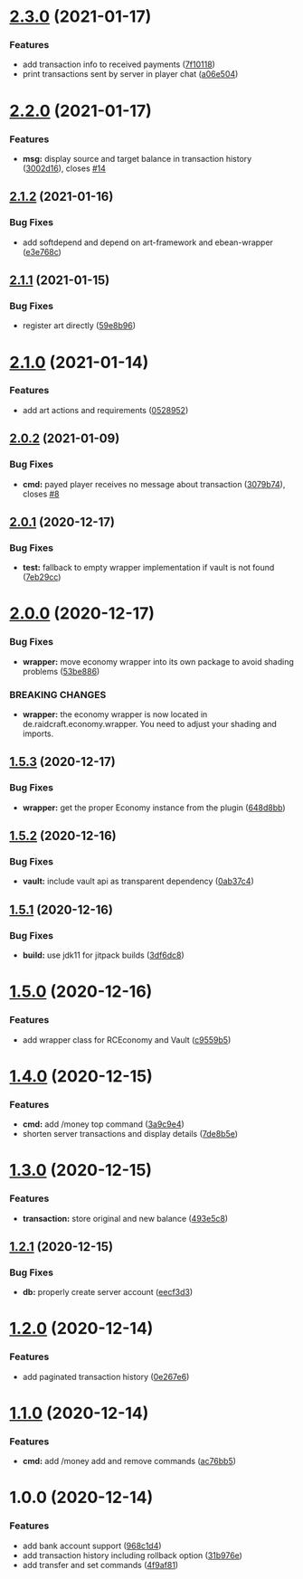 # [2.3.0](https://github.com/raidcraft/economy/compare/v2.2.0...v2.3.0) (2021-01-17)


### Features

* add transaction info to received payments ([7f10118](https://github.com/raidcraft/economy/commit/7f101181780d352a9fc9f6cfee31db9fcd0c11ca))
* print transactions sent by server in player chat ([a06e504](https://github.com/raidcraft/economy/commit/a06e504277281ae1c2c099011065060dd09ac908))

# [2.2.0](https://github.com/raidcraft/economy/compare/v2.1.2...v2.2.0) (2021-01-17)


### Features

* **msg:** display source and target balance in transaction history ([3002d16](https://github.com/raidcraft/economy/commit/3002d16dfb7ff71c192dd16c5cdcf63cd0963e5c)), closes [#14](https://github.com/raidcraft/economy/issues/14)

## [2.1.2](https://github.com/raidcraft/economy/compare/v2.1.1...v2.1.2) (2021-01-16)


### Bug Fixes

* add softdepend and depend on art-framework and ebean-wrapper ([e3e768c](https://github.com/raidcraft/economy/commit/e3e768c21f823260ac49ae7a097a7f1de2fd1f1f))

## [2.1.1](https://github.com/raidcraft/economy/compare/v2.1.0...v2.1.1) (2021-01-15)


### Bug Fixes

* register art directly ([59e8b96](https://github.com/raidcraft/economy/commit/59e8b96f5e4b85f7aa34197ae8d6ee71dd5ada59))

# [2.1.0](https://github.com/raidcraft/economy/compare/v2.0.2...v2.1.0) (2021-01-14)


### Features

* add art actions and requirements ([0528952](https://github.com/raidcraft/economy/commit/0528952cdaceb6fc44b36dabee7dd2b2399e7763))

## [2.0.2](https://github.com/raidcraft/economy/compare/v2.0.1...v2.0.2) (2021-01-09)


### Bug Fixes

* **cmd:** payed player receives no message about transaction ([3079b74](https://github.com/raidcraft/economy/commit/3079b743e127bdf37a2a6e2c477ce99d2e87d58d)), closes [#8](https://github.com/raidcraft/economy/issues/8)

## [2.0.1](https://github.com/raidcraft/economy/compare/v2.0.0...v2.0.1) (2020-12-17)


### Bug Fixes

* **test:** fallback to empty wrapper implementation if vault is not found ([7eb29cc](https://github.com/raidcraft/economy/commit/7eb29cc10b1453dec610e694c175493e704899ed))

# [2.0.0](https://github.com/raidcraft/economy/compare/v1.5.3...v2.0.0) (2020-12-17)


### Bug Fixes

* **wrapper:** move economy wrapper into its own package to avoid shading problems ([53be886](https://github.com/raidcraft/economy/commit/53be886ad53f12ae68d8da01ee1c8225fba23913))


### BREAKING CHANGES

* **wrapper:** the economy wrapper is now located in de.raidcraft.economy.wrapper. You need to adjust your shading and imports.

## [1.5.3](https://github.com/raidcraft/economy/compare/v1.5.2...v1.5.3) (2020-12-17)


### Bug Fixes

* **wrapper:** get the proper Economy instance from the plugin ([648d8bb](https://github.com/raidcraft/economy/commit/648d8bb71ed86f1a973d6d88e56dc45cbd54fa93))

## [1.5.2](https://github.com/raidcraft/economy/compare/v1.5.1...v1.5.2) (2020-12-16)


### Bug Fixes

* **vault:** include vault api as transparent dependency ([0ab37c4](https://github.com/raidcraft/economy/commit/0ab37c400cb4af6286f4587a2556fea318dbf57e))

## [1.5.1](https://github.com/raidcraft/economy/compare/v1.5.0...v1.5.1) (2020-12-16)


### Bug Fixes

* **build:** use jdk11 for jitpack builds ([3df6dc8](https://github.com/raidcraft/economy/commit/3df6dc8e95d22a76fe8e3276d7f2e6afba50f751))

# [1.5.0](https://github.com/raidcraft/economy/compare/v1.4.0...v1.5.0) (2020-12-16)


### Features

* add wrapper class for RCEconomy and Vault ([c9559b5](https://github.com/raidcraft/economy/commit/c9559b561faa81314cf88dcb57edc29306107077))

# [1.4.0](https://github.com/raidcraft/economy/compare/v1.3.0...v1.4.0) (2020-12-15)


### Features

* **cmd:** add /money top command ([3a9c9e4](https://github.com/raidcraft/economy/commit/3a9c9e4356d256d5e7de5696d652bcd4bc036fb6))
* shorten server transactions and display details ([7de8b5e](https://github.com/raidcraft/economy/commit/7de8b5e1fe87f3ab57e70bdccc52c3a08779697f))

# [1.3.0](https://github.com/raidcraft/economy/compare/v1.2.1...v1.3.0) (2020-12-15)


### Features

* **transaction:** store original and new balance ([493e5c8](https://github.com/raidcraft/economy/commit/493e5c87b7244eaab79d72dbb5d8e3b23b43f16d))

## [1.2.1](https://github.com/raidcraft/economy/compare/v1.2.0...v1.2.1) (2020-12-15)


### Bug Fixes

* **db:** properly create server account ([eecf3d3](https://github.com/raidcraft/economy/commit/eecf3d3a428fac4a859057bd9bf0300cb4721108))

# [1.2.0](https://github.com/raidcraft/economy/compare/v1.1.0...v1.2.0) (2020-12-14)


### Features

* add paginated transaction history ([0e267e6](https://github.com/raidcraft/economy/commit/0e267e68391ab54ededf1586394ef984508f5e1f))

# [1.1.0](https://github.com/raidcraft/economy/compare/v1.0.0...v1.1.0) (2020-12-14)


### Features

* **cmd:** add /money add and remove commands ([ac76bb5](https://github.com/raidcraft/economy/commit/ac76bb57cf5ee30e923e64d5d0af2457f67b46f9))

# 1.0.0 (2020-12-14)


### Features

* add bank account support ([968c1d4](https://github.com/raidcraft/economy/commit/968c1d46770c35cf611810b3079defdc15b22fdc))
* add transaction history including rollback option ([31b976e](https://github.com/raidcraft/economy/commit/31b976e8d3e41f2f9a4bd2737acc47f4c3f988d6))
* add transfer and set commands ([4f9af81](https://github.com/raidcraft/economy/commit/4f9af813c9011dcc5192792759f14a29b519c1f0))
